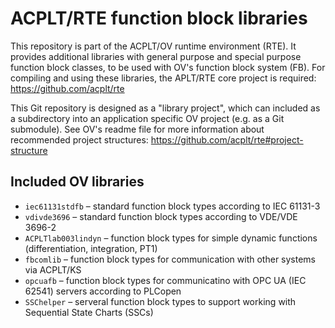 # ACPLT/RTE function block libraries

This repository is part of the ACPLT/OV runtime environment (RTE).
It provides additional libraries with general purpose and special purpose function block classes, to be used with OV's function block system (FB).
For compiling and using these libraries, the APLT/RTE core project is required: https://github.com/acplt/rte

This Git repository is designed as a "library project", which can included as a subdirectory into an application specific OV project (e.g. as a Git submodule).
See OV's readme file for more information about recommended project structures: https://github.com/acplt/rte#project-structure


## Included OV libraries

* `iec61131stdfb` – standard function block types according to IEC 61131-3
* `vdivde3696` – standard function block types according to VDE/VDE 3696-2
* `ACPLTlab003lindyn` – function block types for simple dynamic functions (differentiation, integration, PT1)
* `fbcomlib` – function block types for communication with other systems via ACPLT/KS
* `opcuafb` – function block types for communicatino with OPC UA (IEC 62541) servers according to PLCopen
* `SSChelper` – serveral function block types to support working with Sequential State Charts (SSCs)
